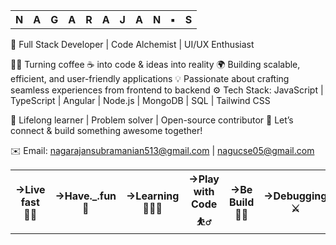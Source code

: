 
<table>
    <tr><th>N</th>
        <th>A</th>
        <th>G</th>
        <th>A</th>
        <th>R</th>
        <th>A</th>
        <th>J</th>
        <th>A</th>
        <th>N</th>
        <th>▪️</th>
        <th>S</th>
    </tr>
</table>
🚀 Full Stack Developer | Code Alchemist | UI/UX Enthusiast

👨‍💻 Turning coffee ☕ into code & ideas into reality
🌍 Building scalable, efficient, and user-friendly applications
💡 Passionate about crafting seamless experiences from frontend to backend
⚙️ Tech Stack: JavaScript | TypeScript | Angular | Node.js | MongoDB | SQL | Tailwind CSS

📌 Lifelong learner | Problem solver | Open-source contributor
💬 Let’s connect & build something awesome together!

✉️ Email: nagarajansubramanian513@gmail.com  | nagucse05@gmail.com
<br>
<table>
    <tr ><th>->Live fast   🚴‍♂️ </th>
        <th>->Have._.fun  🕺</th>
        <th>->Learning  👨🏾‍💻</th>
        <th>->Play with Code   ⛹️‍♂️</th>
        <th>->Be Build   🏋️‍♀️</th>
        <th>->Debugging    ⚔️</th>
        <th>->Die young   ⚰️</th></tr>
</table>

